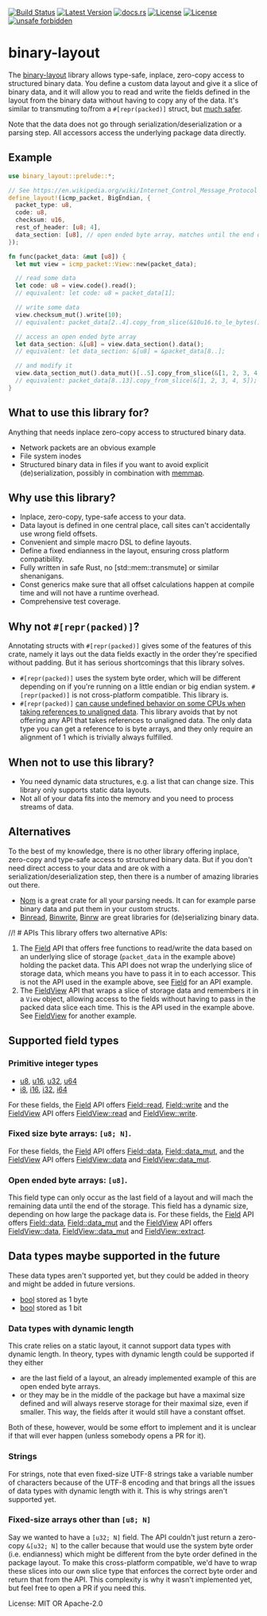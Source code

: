 [![Build Status](https://github.com/smessmer/binary-layout/actions/workflows/ci.yml/badge.svg)](https://github.com/smessmer/binary-layout/actions/workflows/ci.yml)
[![Latest Version](https://img.shields.io/crates/v/binary-layout.svg)](https://crates.io/crates/binary-layout)
[![docs.rs](https://docs.rs/binary-layout/badge.svg)](https://docs.rs/binary-layout)
[![License](https://img.shields.io/badge/license-MIT-blue.svg)](https://github.com/smessmer/binary-layout/blob/master/LICENSE-MIT)
[![License](https://img.shields.io/badge/license-APACHE-blue.svg)](https://github.com/smessmer/binary-layout/blob/master/LICENSE-APACHE)
[![unsafe forbidden](https://img.shields.io/badge/unsafe-forbidden-success.svg)](https://github.com/rust-secure-code/safety-dance/)

# binary-layout

The [binary-layout](https://crates.io/crates/binary-layout) library allows type-safe, inplace, zero-copy access to structured binary data.
You define a custom data layout and give it a slice of binary data, and it will allow you to read and
write the fields defined in the layout from the binary data without having to copy any of the data.
It's similar to transmuting to/from a `#[repr(packed)]` struct, but [much safer](#why-not-reprpacked).

Note that the data does not go through serialization/deserialization or a parsing step.
All accessors access the underlying package data directly.

## Example
```rust
use binary_layout::prelude::*;

// See https://en.wikipedia.org/wiki/Internet_Control_Message_Protocol for ICMP package layout
define_layout!(icmp_packet, BigEndian, {
  packet_type: u8,
  code: u8,
  checksum: u16,
  rest_of_header: [u8; 4],
  data_section: [u8], // open ended byte array, matches until the end of the package
});

fn func(packet_data: &mut [u8]) {
  let mut view = icmp_packet::View::new(packet_data);

  // read some data
  let code: u8 = view.code().read();
  // equivalent: let code: u8 = packet_data[1];

  // write some data
  view.checksum_mut().write(10);
  // equivalent: packet_data[2..4].copy_from_slice(&10u16.to_le_bytes());

  // access an open ended byte array
  let data_section: &[u8] = view.data_section().data();
  // equivalent: let data_section: &[u8] = &packet_data[8..];

  // and modify it
  view.data_section_mut().data_mut()[..5].copy_from_slice(&[1, 2, 3, 4, 5]);
  // equivalent: packet_data[8..13].copy_from_slice(&[1, 2, 3, 4, 5]);
}
```

## What to use this library for?
Anything that needs inplace zero-copy access to structured binary data.
- Network packets are an obvious example
- File system inodes
- Structured binary data in files if you want to avoid explicit (de)serialization, possibly in combination with [memmap](https://docs.rs/memmap).

## Why use this library?
- Inplace, zero-copy, type-safe access to your data.
- Data layout is defined in one central place, call sites can't accidentally use wrong field offsets.
- Convenient and simple macro DSL to define layouts.
- Define a fixed endianness in the layout, ensuring cross platform compatibility.
- Fully written in safe Rust, no [std::mem::transmute] or similar shenanigans.
- Const generics make sure that all offset calculations happen at compile time and will not have a runtime overhead.
- Comprehensive test coverage.

## Why not `#[repr(packed)]`?
Annotating structs with `#[repr(packed)]` gives some of the features of this crate, namely it lays out the data fields exactly in the order they're specified
without padding. But it has serious shortcomings that this library solves.
- `#[repr(packed)]` uses the system byte order, which will be different depending on if you're running on a little endian or big endian system. `#[repr(packed)]` is not cross-platform compatible. This library is.
- `#[repr(packed)]` [can cause undefined behavior on some CPUs when taking references to unaligned data](https://doc.rust-lang.org/nomicon/other-reprs.html#reprpacked).
   This library avoids that by not offering any API that takes references to unaligned data. The only data type you can get a reference to is byte arrays, and they only require an alignment of 1 which is trivially always fulfilled.

## When not to use this library?
- You need dynamic data structures, e.g. a list that can change size. This library only supports static data layouts.
- Not all of your data fits into the memory and you need to process streams of data.

## Alternatives
To the best of my knowledge, there is no other library offering inplace, zero-copy and type-safe access to structured binary data.
But if you don't need direct access to your data and are ok with a serialization/deserialization step, then there is a number of amazing libraries out there.
- [Nom](https://crates.io/crates/nom) is a great crate for all your parsing needs. It can for example parse binary data and put them in your custom structs.
- [Binread](https://crates.io/crates/binread), [Binwrite](https://crates.io/crates/binwrite), [Binrw](https://crates.io/crates/binrw) are great libraries for (de)serializing binary data.

//! # APIs
This library offers two alternative APIs:
1. The [Field](https://docs.rs/binary-layout/latest/binary_layout/struct.Field.html) API that offers free functions to read/write the data based on an underlying slice of storage (`packet_data` in the example above) holding the packet data. This API does not wrap the underlying slice of storage data, which means you have to pass it in to each accessor.
   This is not the API used in the example above, see [Field](https://docs.rs/binary-layout/latest/binary_layout/struct.Field.html) for an API example.
2. The [FieldView](https://docs.rs/binary-layout/latest/binary_layout/struct.FieldView.html) API that wraps a slice of storage data and remembers it in a `View` object, allowing access to the fields without having to pass in the packed data slice each time. This is the API used in the example above. See [FieldView](https://docs.rs/binary-layout/latest/binary_layout/struct.FieldView.html) for another example.

## Supported field types
### Primitive integer types
- [u8](https://doc.rust-lang.org/stable/std/primitive.u8.html), [u16](https://doc.rust-lang.org/stable/std/primitive.u16.html), [u32](https://doc.rust-lang.org/stable/std/primitive.u32.html), [u64](https://doc.rust-lang.org/stable/std/primitive.u64.html)
- [i8](https://doc.rust-lang.org/stable/std/primitive.i8.html), [i16](https://doc.rust-lang.org/stable/std/primitive.i16.html), [i32](https://doc.rust-lang.org/stable/std/primitive.i32.html), [i64](https://doc.rust-lang.org/stable/std/primitive.i64.html)

For these fields, the [Field](https://docs.rs/binary-layout/latest/binary_layout/struct.Field.html) API offers [Field::read](https://docs.rs/binary-layout/latest/binary_layout/struct.Field.html#method.read), [Field::write](https://docs.rs/binary-layout/latest/binary_layout/struct.Field.html#method.write) and the [FieldView](https://docs.rs/binary-layout/latest/binary_layout/struct.FieldView.html) API offers [FieldView::read](https://docs.rs/binary-layout/latest/binary_layout/struct.FieldView.html#method.read) and [FieldView::write](https://docs.rs/binary-layout/latest/binary_layout/struct.FieldView.html#method.write).

### Fixed size byte arrays: `[u8; N]`.
For these fields, the [Field](https://docs.rs/binary-layout/latest/binary_layout/struct.Field.html) API offers [Field::data](https://docs.rs/binary-layout/latest/binary_layout/struct.Field.html#method.data), [Field::data_mut](https://docs.rs/binary-layout/latest/binary_layout/struct.Field.html#method.data_mut), and the [FieldView](https://docs.rs/binary-layout/latest/binary_layout/struct.FieldView.html) API offers [FieldView::data](https://docs.rs/binary-layout/latest/binary_layout/struct.FieldView.html#method.data) and [FieldView::data_mut](https://docs.rs/binary-layout/latest/binary_layout/struct.FieldView.html#method.data_mut).

### Open ended byte arrays: `[u8]`.
This field type can only occur as the last field of a layout and will mach the remaining data until the end of the storage.
This field has a dynamic size, depending on how large the package data is.
For these fields, the [Field](https://docs.rs/binary-layout/latest/binary_layout/struct.Field.html) API offers [Field::data](https://docs.rs/binary-layout/latest/binary_layout/struct.Field.html#method.data), [Field::data_mut](Field::data_mut) and the [FieldView](https://docs.rs/binary-layout/latest/binary_layout/struct.FieldView.html) API offers [FieldView::data](https://docs.rs/binary-layout/latest/binary_layout/struct.FieldView.html#method.data), [FieldView::data_mut](https://docs.rs/binary-layout/latest/binary_layout/struct.FieldView.html#method.data_mut) and [FieldView::extract](https://docs.rs/binary-layout/latest/binary_layout/struct.FieldView.html#method.extract).

## Data types maybe supported in the future
These data types aren't supported yet, but they could be added in theory and might be added in future versions.
- [bool](https://doc.rust-lang.org/stable/std/primitive.bool.html) stored as 1 byte
- [bool](https://doc.rust-lang.org/stable/std/primitive.bool.html) stored as 1 bit

### Data types with dynamic length
This crate relies on a static layout, it cannot support data types with dynamic length.
In theory, types with dynamic length could be supported if they either
- are the last field of a layout, an already implemented example of this are open ended byte arrays.
- or they may be in the middle of the package but have a maximal size defined and will always reserve storage for their maximal size, even if smaller.
  This way, the fields after it would still have a constant offset.

Both of these, however, would be some effort to implement and it is unclear if that will ever happen (unless somebody opens a PR for it).

### Strings
For strings, note that even fixed-size UTF-8 strings take a variable number of characters because of the UTF-8 encoding and that brings all the issues of data types with dynamic length with it.
This is why strings aren't supported yet.

### Fixed-size arrays other than `[u8; N]`
Say we wanted to have a `[u32; N]` field. The API couldn't just return a zero-copy `&[u32; N]` to the caller because that would use the system byte order (i.e. endianness) which might be different from the byte order defined in the package layout.
To make this cross-platform compatible, we'd have to wrap these slices into our own slice type that enforces the correct byte order and return that from the API.
This complexity is why it wasn't implemented yet, but feel free to open a PR if you need this.

License: MIT OR Apache-2.0
